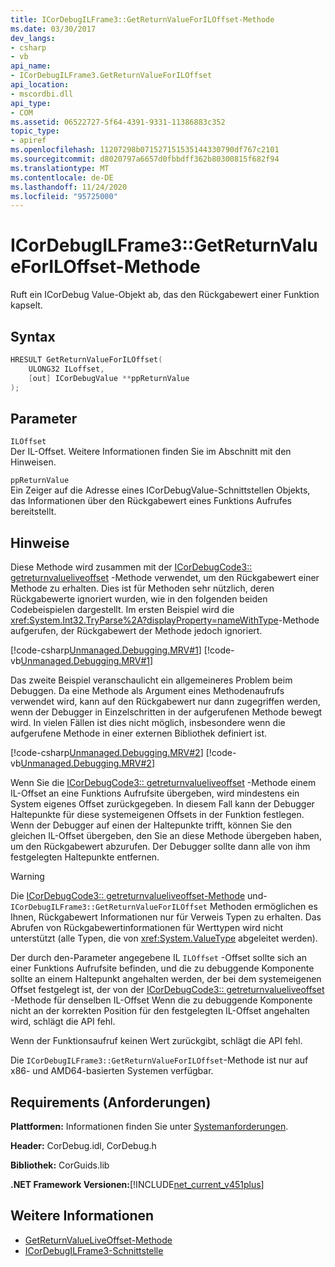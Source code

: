 ```yaml
---
title: ICorDebugILFrame3::GetReturnValueForILOffset-Methode
ms.date: 03/30/2017
dev_langs:
- csharp
- vb
api_name:
- ICorDebugILFrame3.GetReturnValueForILOffset
api_location:
- mscordbi.dll
api_type:
- COM
ms.assetid: 06522727-5f64-4391-9331-11386883c352
topic_type:
- apiref
ms.openlocfilehash: 11207298b071527151535144330790df767c2101
ms.sourcegitcommit: d8020797a6657d0fbbdff362b80300815f682f94
ms.translationtype: MT
ms.contentlocale: de-DE
ms.lasthandoff: 11/24/2020
ms.locfileid: "95725000"
---
```

# <a name="icordebugilframe3getreturnvalueforiloffset-method"></a>ICorDebugILFrame3::GetReturnValueForILOffset-Methode

Ruft ein ICorDebug Value-Objekt ab, das den Rückgabewert einer Funktion kapselt.  
  
## <a name="syntax"></a>Syntax  
  
```cpp
HRESULT GetReturnValueForILOffset(  
    ULONG32 ILoffset,
    [out] ICorDebugValue **ppReturnValue  
);  
```  
  
## <a name="parameters"></a>Parameter  

 `ILOffset`  
 Der IL-Offset. Weitere Informationen finden Sie im Abschnitt mit den Hinweisen.  
  
 `ppReturnValue`  
 Ein Zeiger auf die Adresse eines ICorDebugValue-Schnittstellen Objekts, das Informationen über den Rückgabewert eines Funktions Aufrufes bereitstellt.  
  
## <a name="remarks"></a>Hinweise  

 Diese Methode wird zusammen mit der [ICorDebugCode3:: getreturnvalueliveoffset](icordebugcode3-getreturnvalueliveoffset-method.md) -Methode verwendet, um den Rückgabewert einer Methode zu erhalten. Dies ist für Methoden sehr nützlich, deren Rückgabewerte ignoriert wurden, wie in den folgenden beiden Codebeispielen dargestellt. Im ersten Beispiel wird die <xref:System.Int32.TryParse%2A?displayProperty=nameWithType>-Methode aufgerufen, der Rückgabewert der Methode jedoch ignoriert.  
  
 [!code-csharp[Unmanaged.Debugging.MRV#1](../../../../samples/snippets/csharp/VS_Snippets_CLR/unmanaged.debugging.mrv/cs/mrv1.cs#1)]
 [!code-vb[Unmanaged.Debugging.MRV#1](../../../../samples/snippets/visualbasic/VS_Snippets_CLR/unmanaged.debugging.mrv/vb/mrv1.vb#1)]  
  
 Das zweite Beispiel veranschaulicht ein allgemeineres Problem beim Debuggen. Da eine Methode als Argument eines Methodenaufrufs verwendet wird, kann auf den Rückgabewert nur dann zugegriffen werden, wenn der Debugger in Einzelschritten in der aufgerufenen Methode bewegt wird. In vielen Fällen ist dies nicht möglich, insbesondere wenn die aufgerufene Methode in einer externen Bibliothek definiert ist.  
  
 [!code-csharp[Unmanaged.Debugging.MRV#2](../../../../samples/snippets/csharp/VS_Snippets_CLR/unmanaged.debugging.mrv/cs/mrv2.cs#2)]
 [!code-vb[Unmanaged.Debugging.MRV#2](../../../../samples/snippets/visualbasic/VS_Snippets_CLR/unmanaged.debugging.mrv/vb/mrv2.vb#2)]  
  
 Wenn Sie die [ICorDebugCode3:: getreturnvalueliveoffset](icordebugcode3-getreturnvalueliveoffset-method.md) -Methode einem IL-Offset an eine Funktions Aufrufsite übergeben, wird mindestens ein System eigenes Offset zurückgegeben. In diesem Fall kann der Debugger Haltepunkte für diese systemeigenen Offsets in der Funktion festlegen. Wenn der Debugger auf einen der Haltepunkte trifft, können Sie den gleichen IL-Offset übergeben, den Sie an diese Methode übergeben haben, um den Rückgabewert abzurufen. Der Debugger sollte dann alle von ihm festgelegten Haltepunkte entfernen.  
  
> [!WARNING]
> Die [ICorDebugCode3:: getreturnvalueliveoffset-Methode](icordebugcode3-getreturnvalueliveoffset-method.md) und- `ICorDebugILFrame3::GetReturnValueForILOffset` Methoden ermöglichen es Ihnen, Rückgabewert Informationen nur für Verweis Typen zu erhalten. Das Abrufen von Rückgabewertinformationen für Werttypen wird nicht unterstützt (alle Typen, die von <xref:System.ValueType> abgeleitet werden).  
  
 Der durch den-Parameter angegebene IL `ILOffset` -Offset sollte sich an einer Funktions Aufrufsite befinden, und die zu debuggende Komponente sollte an einem Haltepunkt angehalten werden, der bei dem systemeigenen Offset festgelegt ist, der von der [ICorDebugCode3:: getreturnvalueliveoffset](icordebugcode3-getreturnvalueliveoffset-method.md) -Methode für denselben IL-Offset Wenn die zu debuggende Komponente nicht an der korrekten Position für den festgelegten IL-Offset angehalten wird, schlägt die API fehl.  
  
 Wenn der Funktionsaufruf keinen Wert zurückgibt, schlägt die API fehl.  
  
 Die `ICorDebugILFrame3::GetReturnValueForILOffset`-Methode ist nur auf x86- und AMD64-basierten Systemen verfügbar.  
  
## <a name="requirements"></a>Requirements (Anforderungen)  

 **Plattformen:** Informationen finden Sie unter [Systemanforderungen](../../get-started/system-requirements.md).  
  
 **Header:** CorDebug.idl, CorDebug.h  
  
 **Bibliothek:** CorGuids.lib  
  
 **.NET Framework Versionen:**[!INCLUDE[net_current_v451plus](../../../../includes/net-current-v451plus-md.md)]  
  
## <a name="see-also"></a>Weitere Informationen

- [GetReturnValueLiveOffset-Methode](icordebugcode3-getreturnvalueliveoffset-method.md)
- [ICorDebugILFrame3-Schnittstelle](icordebugilframe3-interface.md)
